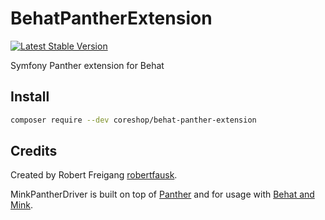 # BehatPantherExtension

[![Latest Stable Version](https://poser.pugx.org/coreshop/behat-panther-extension/v/stable.svg)](https://packagist.org/packages/coreshop/behat-panther-extension)

Symfony Panther extension for Behat

## Install

```BASH
composer require --dev coreshop/behat-panther-extension
```

## Credits

Created by Robert Freigang [robertfausk](https://github.com/robertfausk).

MinkPantherDriver is built on top of [Panther](https://github.com/symfony/panther) and for usage with [Behat and Mink](http://behat.org/en/latest/cookbooks/integrating_symfony2_with_behat.html#initialising-behat). 

